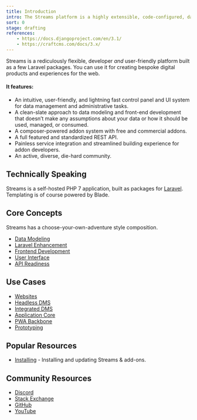 ```yaml
---
title: Introduction
intro: The Streams platform is a highly extensible, code-configured, data-first approach to generating and building Laravel applications.
sort: 0
stage: drafting
references:
    - https://docs.djangoproject.com/en/3.1/
    - https://craftcms.com/docs/3.x/
---
```


Streams is a rediculously flexible, developer _and_ user-friendly platform built as a few Laravel packages. You can use it for creating bespoke digital products and experiences for the web.

#### It features:

- An intuitive, user-friendly, and lightning fast control panel and UI system for data management and administrative tasks.
- A clean-slate approach to data modeling and front-end development that doesn’t make any assumptions about your data or how it should be used, managed, or consumed.
- A composer-powered addon system with free and commercial addons.
- A full featured and standardized REST API.
- Painless service integration and streamlined building experience for addon developers.
- An active, diverse, die-hard community.

## Technically Speaking
        
Streams is a self-hosted PHP 7 application, built as packages for [Laravel](https://laravel.com). Templating is of course powered by Blade. 

## Core Concepts

Streams has a choose-your-own-adventure style composition.

- [Data Modeling](streams)
- [Laravel Enhancement](core)
- [Frontend Development](frontend)
- [User Interface](ui)
- [API Readiness](api)

## Use Cases

- [Websites](#/use-cases/websites)
- [Headless DMS](#/use-cases/headless-dms)
- [Integrated DMS](#/use-cases/integrated-dms)
- [Application Core](#/use-cases/application-core)
- [PWA Backbone](#/use-cases/pwa-backbone)
- [Prototyping](#/use-cases/prototyping)

## Popular Resources

- [Installing](installation) - Installing and updating Streams & add-ons.

## Community Resources

- [Discord](https://discord.gg/vhz8NZC)
- [Stack Exchange](https://stackoverflow.com/search?q=laravel+streams)
- [GitHub](https://github.com/anomalylabs/streams)
- [YouTube](https://www.youtube.com/user/AIWebSystems)
